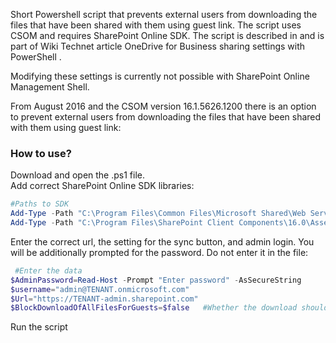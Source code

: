 Short Powershell script that prevents external users from downloading the files that have been shared with them using guest link. The script uses CSOM and requires SharePoint Online SDK. The script is described in and is part of Wiki Technet article OneDrive for Business sharing settings with PowerShell .

Modifying these settings is currently not possible with SharePoint Online Management Shell.

 

 


From August 2016 and the CSOM version 16.1.5626.1200 there is an option to prevent external users from downloading the files that have been shared with them using guest link:
  

 

 

 

 

 

 

<h3>How to use?</h3>
Download and open the .ps1 file. <br/>
Add correct SharePoint Online SDK libraries:
 

```PowerShell
#Paths to SDK 
Add-Type -Path "C:\Program Files\Common Files\Microsoft Shared\Web Server Extensions\16\ISAPI\Microsoft.SharePoint.Client.dll" 
Add-Type -Path "C:\Program Files\SharePoint Client Components\16.0\Assemblies\Microsoft.Online.SharePoint.Client.Tenant.dll" 
``` 
Enter the correct url, the setting for the sync button, and admin login. You will be additionally prompted for the password. Do not enter it in the file: 
 

```PowerShell
 #Enter the data 
$AdminPassword=Read-Host -Prompt "Enter password" -AsSecureString 
$username="admin@TENANT.onmicrosoft.com" 
$Url="https://TENANT-admin.sharepoint.com" 
$BlockDownloadOfAllFilesForGuests=$false   #Whether the download should be allowed 
``` 
  Run the script
 

 

 
